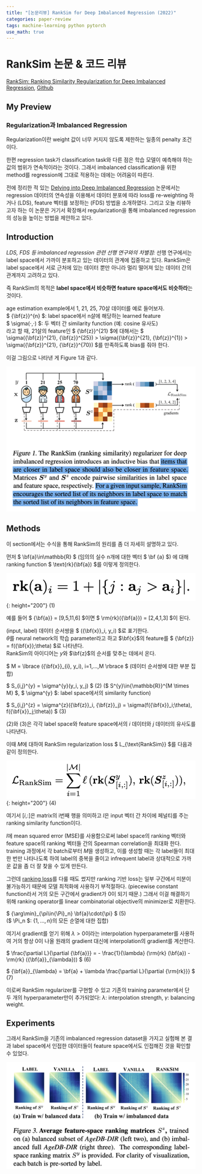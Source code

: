 ```yaml
---
title: "[논문리뷰] RankSim for Deep Imbalanced Regression (2022)"
categories: paper-review
tags: machine-learning python pytorch
use_math: true
---
```


# RankSim 논문 & 코드 리뷰

[RankSim: Ranking Similarity Regularization for Deep Imbalanced Regression](https://arxiv.org/abs/2205.15236), [Github](https://github.com/BorealisAI/ranksim-imbalanced-regression.git)

## My Preview

### Regularization과 Imbalanced Regression

Regularization이란 weight 값이 너무 커지지 않도록 제한하는 일종의 penalty 조건이다.

한편 regression task가 classification task와 다른 점은 학습 모델이 예측해야 하는 값의 범위가 연속적이라는 것이다.
그래서 imbalanced classification을 위한 method를 regression에 그대로 적용하는 데에는 어려움이 따른다.

전에 정리한 적 있는 [Delving into Deep Imbalanced Regression](https://hei-jung.github.io/paper-review/deep-imbalanced-regression/) 논문에서는 regression 데이터의 연속성을 이용해서 데이터 분포에 따라 loss를 re-weighting 하거나 (LDS), feature 벡터를 보정하는 (FDS) 방법을 소개하였다.
그리고 오늘 리뷰하고자 하는 이 논문은 거기서 확장해서 regularization을 통해 imbalanced regression의 성능을 높이는 방법을 제안하고 있다.

## Introduction

*LDS, FDS 등 imbalanced regression 관련 선행 연구와의 차별점:* 선행 연구에서는  label space에서 가까이 분포하고 있는 데이터의 관계에 집중하고 있다. RankSim은 label space에서 서로 근처에 있는 데이터 뿐만 아니라 멀리 떨어져 있는 데이터 간의 관계까지 고려하고 있다.

즉 RankSim의 목적은 **label space에서 비슷하면 feature space에서도 비슷하라**는 것이다.

age estimation example에서 1, 21, 25, 70살 데이터를 예로 들어보자.<br>
$ {\bf{z}}^{n} $: label space에서 n살에 해당하는 learned feature<br>
$ \sigma(⋅,⋅) $: 두 벡터 간 similarity function (예: cosine 유사도)<br>
라고 할 때, 21살의 feature인 $ {\bf{z}}^{21} $에 대해서는 $ \sigma({\bf{z}}^{21}, {\bf{z}}^{25}) > \sigma({\bf{z}}^{21}, {\bf{z}}^{1}) > \sigma({\bf{z}}^{21}, {\bf{z}}^{70}) $를 만족하도록 bias를 줘야 한다.

이걸 그림으로 나타낸 게 Figure 1과 같다.

![Figure1](/assets/images/221114/Figure1.png)

## Methods

이 section에서는 수식을 통해 RankSim의 원리를 좀 더 자세히 설명하고 있다.

먼저 $ \bf{a}\in\mathbb{R} $ (임의의 실수 n개에 대한 벡터 $ \bf {a} $) 에 대해 ranking function $ \text{rk}(\bf{a}) $를 이렇게 정의한다.

![Notation1](/assets/images/221114/notation1.png){: height="200"} (1)

예를 들어 $ {\bf{a}} = [9,5,11,6] $이면 $ \rm{rk}({\bf{a}}) = [2,4,1,3] $이 된다.

(input, label) 데이터 순서쌍을 $ ({\bf{x}}_i, y_i) $로 표기한다.<br>
$\theta$를 neural network의 학습 parameter라고 하고 $\bf{x}$의 feature를 $ {\bf{z}} = f({\bf{x}};\theta) $로 나타낸다.<br>
RankSim의 아이디어는 $y$와 $\bf{z}$의 순서를 맞추는 데에서 온다.

$ M = \lbrace ({\bf{x}}_{i}, y_i), i=1,...,M \rbrace $ (데이터 순서쌍에 대한 부분 집합)

$ S_{i,j}^{y} = \sigma^{y}(y_i, y_j) $ (2) ($ S^{y}\in{\mathbb{R}}^{M \times M} $, $ \sigma^{y} $: label space에서의 similarity function)

$ S_{i,j}^{z} = \sigma^{z}({\bf{z}}_i, {\bf{z}}_j) = \sigma(f({\bf{x}}_i;\theta), f({\bf{x}}_j;\theta)) $ (3)

(2)와 (3)은 각각 label space와 feature space에서의 $i$ 데이터와 $j$ 데이터의 유사도를 나타낸다.

이때 $M$에 대하여 RankSim regularization loss $ L_{\text{RankSim}} $를 다음과 같이 정의한다.

![Notation4](/assets/images/221114/notation4.png){: height="200"} (4)

여기서 $[i,\colon]$은 matrix의 i번째 행을 의미하고 $l$은 input 벡터 간 차이에 페널티를 주는 ranking similarity function이다.

$l$에 mean squared error (MSE)를 사용함으로써 label space의 ranking 벡터와 feature space의 ranking 벡터들 간의 Spearman correlation을 최대화 한다. training 과정에서 각 batch로부터 $M$을 생성하고, 이를 생성할 때는 각 label들이 최대 한 번만 나타나도록 하여 label의 중복을 줄이고 infrequent label과 상대적으로 가까운 값을 좀 더 잘 찾을 수 있게 만든다.

그런데 [ranking loss](https://hei-jung.github.io/paper-review/ranking-loss/)를 다룰 때도 썼지만 ranking 기반 loss는 일부 구간에서 미분이 불가능하기 때문에 모델 최적화에 사용하기 부적절하다. (piecewise constant function라서 거의 모든 구간에서 gradient가 0이 되기 때문.) 그래서 이걸 해결하기 위해 ranking operator를 linear combinatorial objective의 minimizer로 치환한다.

$ {\arg\min}_{\pi\in{\Pi}_n} \bf{a}\cdot{\pi} $ (5)<br>
($ \Pi_n $: $\{1,...,n\}$의 모든 순열에 대한 집합)

여기서 gradient를 얻기 위해 $\lambda > 0$이라는 interpolation hyperparameter를 사용하여 거의 항상 0이 나올 원래의 gradient 대신에 interpolation의 gradient를 계산한다.

$ \frac{\partial L}{\partial {\bf{a}}} = - \frac{1}{\lambda} (\rm{rk} (\bf{a}) - \rm{rk} ({\bf{a}}_{\lambda})) $ (6)

$ {\bf{a}}_{\lambda} = \bf{a} + \lambda \frac{\partial L}{\partial {\rm{rk}}} $ (7)

이로써 RankSim regularizer를 구현할 수 있고 기존의 training parameter에서 단 두 개의 hyperparameter만이 추가되었다:
$\lambda$: interpolation strength, $\gamma$: balancing weight.

## Experiments

그래서 RankSim을 기존의 imbalanced regression dataset을 가지고 실험해 본 결과 label space에서 인접한 데이터들이 feature space에서도 인접해진 것을 확인할 수 있었다.

![Figure3](/assets/images/221114/Figure3.png)
